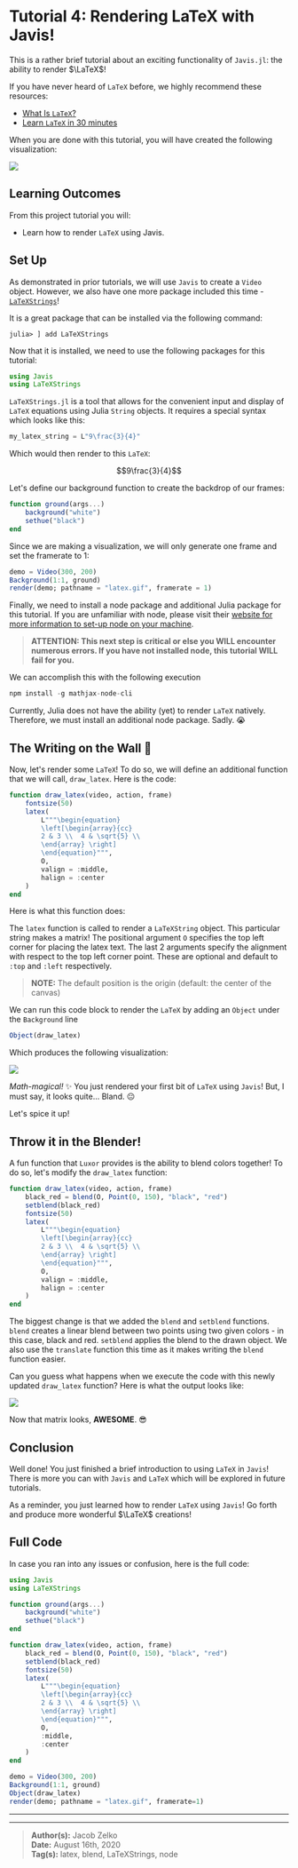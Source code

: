 # **Tutorial 4:** Rendering LaTeX with Javis!

This is a rather brief tutorial about an exciting functionality of `Javis.jl`: the ability to render $\LaTeX$!

If you have never heard of `LaTeX` before, we highly recommend these resources:

- [What Is `LaTeX`?](https://www.wikiwand.com/en/LaTeX?wprov=srpw1_0)
- [Learn `LaTeX` in 30 minutes](https://www.overleaf.com/learn/latex/Learn_LaTeX_in_30_minutes)

When you are done with this tutorial, you will have created the following visualization:

![](assets/flaming_matrix.gif)

## Learning Outcomes

From this project tutorial you will:

- Learn how to render `LaTeX` using Javis.

## Set Up

As demonstrated in prior tutorials, we will use `Javis` to create a `Video` object. 
However, we also have one more package included this time - [`LaTeXStrings`](https://github.com/stevengj/LaTeXStrings.jl)!

It is a great package that can be installed via the following command:

```
julia> ] add LaTeXStrings
```

Now that it is installed, we need to use the following packages for this tutorial: 

```julia
using Javis
using LaTeXStrings
```

`LaTeXStrings.jl` is a tool that allows for the convenient input and display of `LaTeX` equations using Julia `String` objects.
It requires a special syntax which looks like this:

```julia
my_latex_string = L"9\frac{3}{4}"
```

Which would then render to this `LaTeX`:

$$9\frac{3}{4}$$

Let's define our background function to create the backdrop of our frames:

```julia
function ground(args...)
    background("white")
    sethue("black")
end
```

Since we are making a visualization, we will only generate one frame and set the framerate to 1:

```julia
demo = Video(300, 200)
Background(1:1, ground)
render(demo; pathname = "latex.gif", framerate = 1)
```

Finally, we need to install a node package and additional Julia package for this tutorial.
If you are unfamiliar with node, please visit their [website for more information to set-up node on your machine](https://nodejs.org/en/).

> **ATTENTION: This next step is critical or else you WILL encounter numerous errors. 
> If you have not installed node, this tutorial WILL fail for you.** 

We can accomplish this with the following execution

```js
npm install -g mathjax-node-cli
```

Currently, Julia does not have the ability (yet) to render `LaTeX` natively. 
Therefore, we must install an additional node package.
Sadly. 😭

## The Writing on the Wall 📝 

Now, let's render some `LaTeX`!
To do so, we will define an additional function that we will call, `draw_latex`.
Here is the code:

```julia
function draw_latex(video, action, frame)
    fontsize(50)
    latex(
        L"""\begin{equation}
        \left[\begin{array}{cc} 
        2 & 3 \\  4 & \sqrt{5} \\  
        \end{array} \right] 
        \end{equation}""",
        O,
        valign = :middle,
        halign = :center
    )
end
```

Here is what this function does:

The `latex` function is called to render a `LaTeXString` object.
This particular string makes a matrix! The positional argument `O` specifies the top left
corner for placing the latex text. The last 2 arguments specify the alignment with respect 
to the top left corner point. These are optional and default to `:top` and `:left` respectively.

> **NOTE:** The default position is the origin (default: the center of the canvas)

We can run this code block to render the `LaTeX` by adding an `Object` under the `Background` line

```julia
Object(draw_latex)
```

Which produces the following visualization:

![](assets/boring_matrix.gif)

_Math-magical!_ ✨
You just rendered your first bit of `LaTeX` using `Javis`!
But, I must say, it looks quite...
Bland. 😐

Let's spice it up!

## Throw it in the Blender!

A fun function that `Luxor` provides is the ability to blend colors together!
To do so, let's modify the `draw_latex` function:

```julia
function draw_latex(video, action, frame)
    black_red = blend(O, Point(0, 150), "black", "red")
    setblend(black_red)
    fontsize(50)
    latex(
        L"""\begin{equation}
        \left[\begin{array}{cc} 
        2 & 3 \\  4 & \sqrt{5} \\  
        \end{array} \right] 
        \end{equation}""",
        O,
        valign = :middle,
        halign = :center
    )
end
```

The biggest change is that we added the `blend` and `setblend` functions.
`blend` creates a linear blend between two points using two given colors - in this case, black and red.
`setblend` applies the blend to the drawn object. 
We also use the `translate` function this time as it makes writing the `blend` function easier.

Can you guess what happens when we execute the code with this newly updated `draw_latex` function?
Here is what the output looks like:

![](assets/flaming_matrix.gif)

Now that matrix looks, **AWESOME**. 😎

## Conclusion

Well done!
You just finished a brief introduction to using `LaTeX` in `Javis`!
There is more you can with `Javis` and `LaTeX` which will be explored in future tutorials.

As a reminder, you just learned how to render `LaTeX` using `Javis`!
Go forth and produce more wonderful $\LaTeX$ creations! 

## Full Code

In case you ran into any issues or confusion, here is the full code:

```julia
using Javis
using LaTeXStrings

function ground(args...)
    background("white")
    sethue("black")
end

function draw_latex(video, action, frame)
    black_red = blend(O, Point(0, 150), "black", "red")
    setblend(black_red)
    fontsize(50)
    latex(
        L"""\begin{equation}
        \left[\begin{array}{cc} 
        2 & 3 \\  4 & \sqrt{5} \\  
        \end{array} \right] 
        \end{equation}""",
        O,
        :middle,
        :center
    )
end

demo = Video(300, 200)
Background(1:1, ground)
Object(draw_latex)
render(demo; pathname = "latex.gif", framerate=1)
```

---
---

> **Author(s):** Jacob Zelko \
> **Date:** August 16th, 2020 \
> **Tag(s):** latex, blend, LaTeXStrings, node
